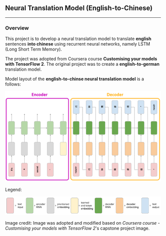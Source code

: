 ## Neural Translation Model (English-to-Chinese)

---

### Overview

This project is to develop a neural translation model to translate **english** sentences **into chinese** using recurrent neural networks, namely LSTM (Long Short Term Memory).

The project was adopted from Coursera course **Customising your models with TensorFlow 2**. The original project was to create a **english-to-german** translation model.

Model layout of the **english-to-chinse neural translation model** is a follows:

<img src='images/neural_translation_model_chinese.png'>

Legend:

<img src='images/neural_translation_model_key.png'>

<p>Image credit: Image was adopted and modified based on <i>Coursera course - Customising your models with TensorFlow 2</i>'s capstone project image.</p>

